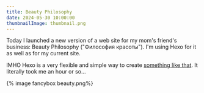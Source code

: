 ```yaml
---
title: Beauty Philosophy
date: 2024-05-30 10:00:00
thumbnailImage: thumbnail.png
---
```


Today I launched a new version of a web site for my mom's friend's business: Beauty Philosophy ("Философия красоты"). I'm using Hexo for it as well as for my current site.
<!-- more -->
IMHO Hexo is a very flexible and simple way to create [something like that](http://salon-grand.ru/). It literally took me an hour or so...

{% image fancybox beauty.png%}
